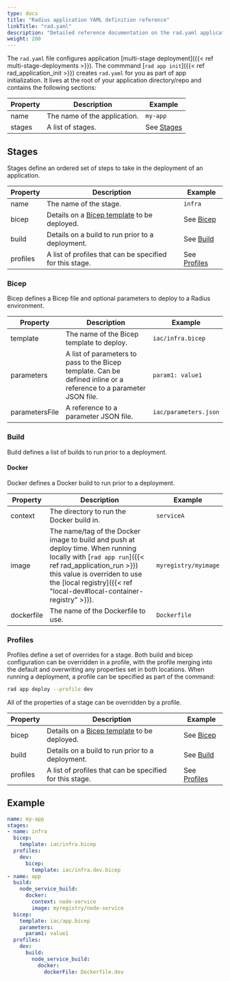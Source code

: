 ```yaml
---
type: docs
title: "Radius application YAML definition reference"
linkTitle: "rad.yaml"
description: "Detailed reference documentation on the rad.yaml application file"
weight: 200
---
```


The `rad.yaml` file configures application [multi-stage deployment]({{< ref multi-stage-deployments >}}). The commmand [`rad app init`]({{< ref rad_application_init >}}) creates `rad.yaml` for you as part of app initialization. It lives at the root of your application directory/repo and contains the following sections:

| Property | Description | Example |
|----------|-------------|---------|
| name | The name of the application. | `my-app` |
| stages | A list of stages. | See [Stages](#stages) |

## Stages

Stages define an ordered set of steps to take in the deployment of an application.

| Property | Description | Example |
|----------|-------------|---------|
| name | The name of the stage. | `infra` |
| bicep | Details on a [Bicep template](#bicep-templates) to be deployed. | See [Bicep](#bicep) |
| build | Details on a build to run prior to a deployment. | See [Build](#build) |
| profiles | A list of profiles that can be specified for this stage. | See [Profiles](#profiles) |

### Bicep

Bicep defines a Bicep file and optional parameters to deploy to a Radius environment.

| Property | Description | Example |
|----------|-------------|---------|
| template | The name of the Bicep template to deploy. | `iac/infra.bicep` |
| parameters | A list of parameters to pass to the Bicep template. Can be defined inline or a reference to a parameter JSON file. | `param1: value1` |
| parametersFile | A reference to a parameter JSON file. | `iac/parameters.json` |

### Build

Build defines a list of builds to run prior to a deployment.

#### Docker

Docker defines a Docker build to run prior to a deployment.

| Property | Description | Example |
|----------|-------------|---------|
| context | The directory to run the Docker build in. | `serviceA` |
| image | The name/tag of the Docker image to build and push at deploy time. When running locally with [`rad app run`]({{< ref rad_application_run >}}) this value is overriden to use the [local registry]({{< ref "local-dev#local-container-registry" >}}). | `myregistry/myimage` |
| dockerfile | The name of the Dockerfile to use. | `Dockerfile` |

### Profiles

Profiles define a set of overrides for a stage. Both build and bicep configuration can be overridden in a profile, with the profile merging into the default and overwriting any properties set in both locations. When running a deployment, a profile can be specified as part of the command:

```sh
rad app deploy --profile dev
```

All of the properties of a stage can be overridden by a profile.

| Property | Description | Example |
|----------|-------------|---------|
| bicep | Details on a [Bicep template](#bicep-templates) to be deployed. | See [Bicep](#bicep) |
| build | Details on a build to run prior to a deployment. | See [Build](#build) |
| profiles | A list of profiles that can be specified for this stage. | See [Profiles](#profiles) |

## Example

```yaml
name: my-app
stages:
- name: infra
  bicep:
    template: iac/infra.bicep
  profiles:
    dev:
      bicep:
        template: iac/infra.dev.bicep
- name: app
  build:
    node_service_build:
      docker:
        context: node-service
        image: myregistry/node-service
  bicep:
    template: iac/app.bicep
    parameters:
      param1: value1
  profiles:
    dev:
      build:
        node_service_build:
          docker:
            dockerFile: Dockerfile.dev
```
